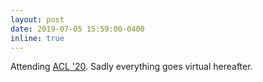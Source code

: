 ```yaml
---
layout: post
date: 2019-07-05 15:59:00-0400
inline: true
---
```


Attending [ACL '20](https://acl2020.org/). Sadly everything goes virtual hereafter.
